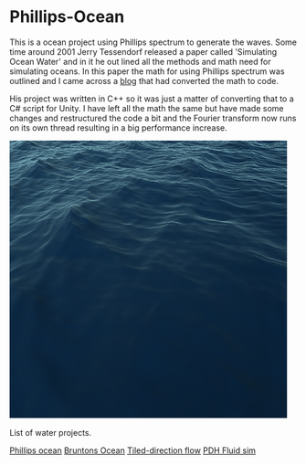 # Phillips-Ocean

This is a ocean project  using Phillips spectrum to generate the waves. Some time around 2001 Jerry Tessendorf released a paper called 'Simulating Ocean Water' and in it he out lined all the methods and math need for simulating oceans. In this paper the math for using Phillips spectrum was outlined and I came across a [blog](http://www.keithlantz.net/2011/11/ocean-simulation-part-two-using-the-fast-fourier-transform/) that had converted the math to code.

His project was written in C++ so it was just a matter of converting that to a C# script for Unity. I have left all the math the same but have made some changes and restructured the code a bit and the Fourier transform now runs on its own thread resulting in a big performance increase.


![Phillips Ocean](./Media/Ocean.png)

List of water projects.

[Phillips ocean](https://github.com/Scrawk/Phillips-Ocean)
[Bruntons Ocean](https://github.com/Scrawk/Brunetons-Ocean)
[Tiled-direction flow](https://github.com/Scrawk/Tiled-Directional-Flow)
[PDH Fluid sim](https://github.com/Scrawk/PBD-Fluid-in-Unity)
